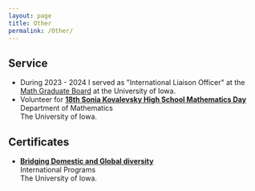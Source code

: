 ```yaml
---
layout: page
title: Other 
permalink: /Other/
---
```


## Service
- During 2023 - 2024 I served as "International Liaison Officer" at the [Math Graduate Board](https://mathgradboard.com/) at the University of Iowa.
- Volunteer for  **[18th Sonia Kovalevsky High School Mathematics Day](https://math.uiowa.edu/events/sonia-kovalevsky-high-school-mathematics-day)** <br /> 
 Department of Mathematics <br /> The University of Iowa.

## Certificates

- **[Bridging Domestic and Global diversity](https://international.uiowa.edu/about/outreach/intercultural-training/bridging-domestic-and-global-diversity)** <br /> 
 International Programs <br /> The University of Iowa.

<script type='text/javascript' id='clustrmaps' src='//cdn.clustrmaps.com/map_v2.js?cl=ffffff&w=150&t=n&d=tLkW0DYRzGUJpK-9DmqApq8EElOy_FtNJGVNtwkoP1A'></script>
